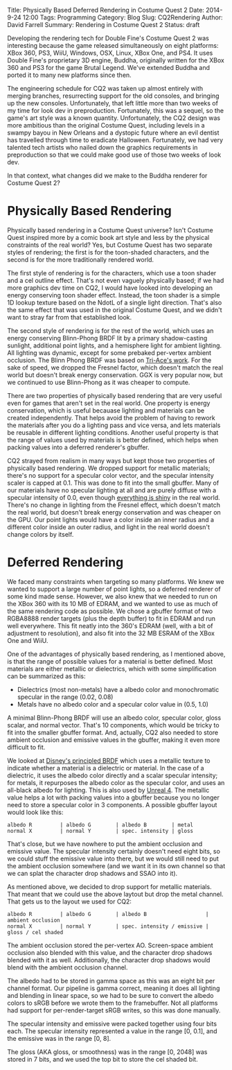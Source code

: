 Title: Physically Based Deferred Rendering in Costume Quest 2
Date: 2014-9-24 12:00
Tags: Programming
Category: Blog
Slug: CQ2Rendering
Author: David Farrell
Summary: Rendering in Costume Quest 2
Status: draft

Developing the rendering tech for Double Fine's Costume Quest 2 was interesting because the game released simultaneously on eight platforms: XBox 360, PS3, WiiU, Windows, OSX, Linux, XBox One, and PS4. It uses Double Fine's proprietary 3D engine, Buddha, originally written for the XBox 360 and PS3 for the game Brutal Legend. We've extended Buddha and ported it to many new platforms since then.

The engineering schedule for CQ2 was taken up almost entirely with merging branches, resurrecting support for the old consoles, and bringing up the new consoles. Unfortunately, that left little more than two weeks of my time for look dev in preproduction. Fortunately, this was a sequel, so the game's art style was a known quantity. Unfortunately, the CQ2 design was more ambitious than the original Costume Quest, including levels in a swampy bayou in New Orleans and a dystopic future where an evil dentist has travelled through time to eradicate Halloween. Fortunately, we had very talented tech artists who nailed down the graphics requirements in preproduction so that we could make good use of those two weeks of look dev.

In that context, what changes did we make to the Buddha renderer for Costume Quest 2?

Physically Based Rendering
==========================

Physically based rendering in a Costume Quest universe? Isn't Costume Quest inspired more by a comic book art style and less by the physical constraints of the real world? Yes, but Costume Quest has two separate styles of rendering; the first is for the toon-shaded characters, and the second is for the more traditionally rendered world.

The first style of rendering is for the characters, which use a toon shader and a cel outline effect. That's not even vaguely physically based; if we had more graphics dev time on CQ2, I would have looked into developing an energy conserving toon shader effect. Instead, the toon shader is a simple 1D lookup texture based on the NdotL of a single light direction. That's also the same effect that was used in the original Costume Quest, and we didn't want to stray far from that established look.

The second style of rendering is for the rest of the world, which uses an energy conserving Blinn-Phong BRDF lit by a primary shadow-casting sunlight, additional point lights, and a hemisphere light for ambient lighting. All lighting was dynamic, except for some prebaked per-vertex ambient occlusion. The Blinn Phong BRDF was based on [Tri-Ace's work](http://renderwonk.com/publications/s2010-shading-course/gotanda/course_note_practical_implementation_at_triace.pdf). For the sake of speed, we dropped the Fresnel factor, which doesn't match the real world but doesn't break energy conservation. GGX is very popular now, but we continued to use Blinn-Phong as it was cheaper to compute.

There are two properties of physically based rendering that are very useful even for games that aren't set in the real world. One property is energy conservation, which is useful becauase lighting and materials can be created independently. That helps avoid the problem of having to rework the materials after you do a lighting pass and vice versa, and lets materials be reusable in different lighting conditions. Another useful property is that the range of values used by materials is better defined, which helps when packing values into a deferred renderer's gbuffer.

CQ2 strayed from realism in many ways but kept those two properties of physically based rendering. We dropped support for metallic materials; there's no support for a specular color vector, and the specular intensity scaler is capped at 0.1. This was done to fit into the small gbuffer. Many of our materials have no specular lighting at all and are purely diffuse with a specular intensity of 0.0, even though [everything is shiny](http://filmicgames.com/archives/547) in the real world. There's no change in lighting from the Fresnel effect, which doesn't match the real world, but doesn't break energy conservation and was cheaper on the GPU. Our point lights would have a color inside an inner radius and a different color inside an outer radius, and light in the real world doesn't change colors by itself. 

Deferred Rendering
==================

We faced many constraints when targeting so many platforms. We knew we wanted to support a large number of point lights, so a deferred renderer of some kind made sense. However, we also knew that we needed to run on the XBox 360 with its 10 MB of EDRAM, and we wanted to use as much of the same rendering code as possible. We chose a gbuffer format of two RGBA8888 render targets (plus the depth buffer) to fit in EDRAM and run well everywhere. This fit neatly into the 360's EDRAM (well, with a bit of adjustment to resolution), and also fit into the 32 MB ESRAM of the XBox One and WiiU.

One of the advantages of physically based rendering, as I mentioned above, is that the range of possible values for a material is better defined. Most materials are either metallic or dielectrics, which with some simplification can be summarized as this:

* Dielectrics (most non-metals) have a albedo color and monochromatic specular in the range (0.02, 0.08)
* Metals have no albedo color and a specular color value in (0.5, 1.0)

A minimal Blinn-Phong BRDF will use an albedo color, specular color, gloss scalar, and normal vector. That's 10 components, which would be tricky to fit into the smaller gbuffer format. And, actually, CQ2 also needed to store ambient occlusion and emissive values in the gbuffer, making it even more difficult to fit.

We looked at [Disney's principled BRDF](http://disney-animation.s3.amazonaws.com/library/s2012_pbs_disney_brdf_notes_v2.pdf) which uses a metallic texture to indicate whether a material is a dielectric or material. In the case of a dielectric, it uses the albedo color directly and a scalar specular intensity; for metals, it repurposes the albedo color as the specular color, and uses an all-black albedo for lighting. This is also used by [Unreal 4](https://docs.unrealengine.com/latest/INT/Engine/Rendering/Materials/PhysicallyBased/index.html). The metallic value helps a lot with packing values into a gbuffer because you no longer need to store a specular color in 3 components. A possible gbuffer layout would look like this:


```
albedo R         | albedo G        | albedo B        | metal
normal X         | normal Y        | spec. intensity | gloss
```

That's close, but we have nowhere to put the ambient occlusion and emissive value. The specular intensity certainly doesn't need eight bits, so we could stuff the emissive value into there, but we would still need to put the ambient occlusion somewhere (and we want it in its own channel so that we can splat the character drop shadows and SSAO into it).

As mentioned above, we decided to drop support for metallic materials. That meant that we could use the above laytout but drop the metal channel. That gets us to the layout we used for CQ2:

```
albedo R         | albedo G        | albedo B                   | ambient occlusion
normal X         | normal Y        | spec. intensity / emissive | gloss / cel shaded 
```

The ambient occlusion stored the per-vertex AO. Screen-space ambient occlusion also blended with this value, and the character drop shadows blended with it as well. Additionally, the character drop shadows would blend with the ambient occlusion channel.

The albedo had to be stored in gamma space as this was an eight bit per channel format. Our pipeline is gamma correct, meaning it does all lighting and blending in linear space, so we had to be sure to convert the albedo colors to sRGB before we wrote them to the framebuffer. Not all platforms had support for per-render-target sRGB writes, so this was done manually.

The specular intensity and emissive were packed together using four bits each. The specular intensity represented a value in the range [0, 0.1], and the emissive was in the range [0, 8].

The gloss (AKA gloss, or smoothness) was in the range [0, 2048] was stored in 7 bits, and we used the top bit to store the cel shaded bit.

